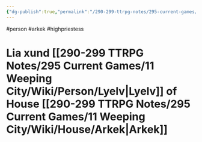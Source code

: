 ```yaml
---
{"dg-publish":true,"permalink":"/290-299-ttrpg-notes/295-current-games/11-weeping-city/wiki/person/lia/"}
---
```



#person #arkek #highpriestess 

# Lia xund [[290-299 TTRPG Notes/295 Current Games/11 Weeping City/Wiki/Person/Lyelv\|Lyelv]] of House [[290-299 TTRPG Notes/295 Current Games/11 Weeping City/Wiki/House/Arkek\|Arkek]]